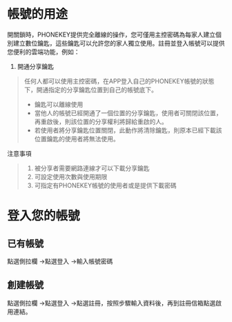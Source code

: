 # 帳號的用途

開關鎖時，PHONEKEY提供完全離線的操作，您可僅用主控密碼為每家人建立個別建立數位鑰匙，這些鑰匙可以允許您的家人獨立使用。註冊並登入帳號可以提供您便利的雲端功能，例如：
1. 開通分享鑰匙

> 任何人都可以使用主控密碼，在APP登入自己的PHONEKEY帳號的狀態下，開通指定的分享鑰匙位置到自己的帳號底下。
> 
> * 鑰匙可以離線使用
> * 當他人的帳號已經開通了一個位置的分享鑰匙，使用者可關閉該位置，再重啟後，則該位置的分享權利將歸給重啟的人。
> * 若使用者將分享鑰匙位置關閉，此動作將清除鑰匙，則原本已經下載該位置鑰匙的使用者將無法使用。

注意事項

> 1. 被分享者需要網路連線才可以下載分享鑰匙
> 2. 可設定使用次數與使用期限
> 3. 可指定有PHONEKEY帳號的使用者或是提供下載密碼

# 登入您的帳號

## 已有帳號

點選側拉欄 -&gt;點選登入 -&gt;輸入帳號密碼

## 創建帳號

 點選側拉欄 -&gt;點選登入  -&gt;點選註冊，按照步驟輸入資料後，再到註冊信箱點選啟用連結。


